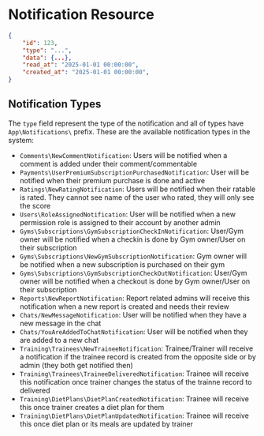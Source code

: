 # Notification Resource


```json
{
    "id": 123,
    "type": "...",
    "data": {...},
    "read_at": "2025-01-01 00:00:00",
    "created_at": "2025-01-01 00:00:00",
}
```

## Notification Types

The `type` field represent the type of the notification and all of types have `App\Notifications\` prefix.
These are the available notification types in the system:

- `Comments\NewCommentNotification`: Users will be notified when a comment is added under their comment/commentable
- `Payments\UserPremiumSubscriptionPurchasedNotification`: User will be notified when their premium purchase is done and active
- `Ratings\NewRatingNotification`: Users will be notified when their ratable is rated. They cannot see name of the user who rated, they will only see the score
- `Users\RoleAssignedNotification`: User will be notified when a new permission role is assigned to their account by another admin
- `Gyms\Subscriptions\GymSubscriptionCheckInNotification`: User/Gym owner will be notified when a checkin is done by Gym owner/User on their subscription
- `Gyms\Subscriptions\NewGymSubscriptionNotification`: Gym owner will be notified when a new subscription is purchased on their gym
- `Gyms\Subscriptions\GymSubscriptionCheckOutNotification`: User/Gym owner will be notified when a checkout is done by Gym owner/User on their subscription
- `Reports\NewReportNotification`: Report related admins will receive this notification when a new report is created and needs their review
- `Chats/NewMessageNotification`: User will be notified when they have a new message in the chat
- `Chats/YouAreAddedToChatNotification`: User will be notified when they are added to a new chat
- `Training\Trainees\NewTraineeNotification`: Trainee/Trainer will receive a notification if the trainee record is created from the opposite side or by admin (they both get notified then)
- `Training\Trainees\TraineeDeliveredNotification`: Trainee will receive this notification once trainer changes the status of the trainne record to delivered
- `Training\DietPlans\DietPlanCreatedNotification`: Trainee will receive this once trainer creates a diet plan for them
- `Training\DietPlans\DietPlanUpdatedNotification`: Trainee will receive this once diet plan or its meals are updated by trainer
